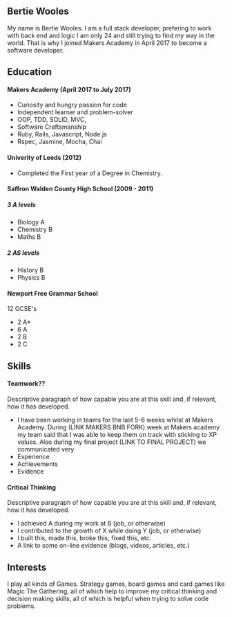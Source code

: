 ## Bertie Wooles

My name is Bertie Wooles. I am a full stack developer, prefering to work with back end and logic I am only 24 and still trying to find my way in the world. That is why I joined Makers Academy in April 2017 to become a software developer.
## Education

#### Makers Academy (April 2017 to July 2017)

- Curiosity and hungry passion for code
- Independent learner and problem-solver
- OOP, TDD, SOLID, MVC,
- Software Craftsmanship
- Ruby, Rails, Javascript, Node.js
- Rspec, Jasmine, Mocha, Chai

#### Univerity of Leeds (2012)

- Completed the First year of a Degree in Chemistry.

#### Saffron Walden County High School (2009 - 2011)
##### 3 A levels
- Biology A 
- Chemistry B
- Maths B
##### 2 AS levels
- History B
- Physics B

#### Newport Free Grammar School 
12 GCSE's 
- 2 A* 
- 6 A
- 2 B
- 2 C

## Skills

#### Teamwork?? 

Descriptive paragraph of how capable you are at this skill and, if relevant, how it has developed.
- I have been working in teams for the last 5-6 weeks whilst at Makers Academy. During (LINK MAKERS BNB FORK) week at Makers academy my team said that I was able to keep them on track with sticking to XP values. Also during my final project (LINK TO FINAL PROJECT) we communicated very 
- Experience
- Achievements
- Evidence

#### Critical Thinking

Descriptive paragraph of how capable you are at this skill and, if relevant, how it has developed.

- I achieved A during my work at B (job, or otherwise)
- I contributed to the growth of X while doing Y (job, or otherwise)
- I built this, made this, broke this, fixed this, etc.
- A link to some on-line evidence (blogs, videos, articles, etc.)


## Interests
I play all kinds of Games. Strategy games, board games and card games like Magic The Gathering, all of which help to improve my critical thinking and decision making skills, all of which is helpful when trying to solve code problems. 
